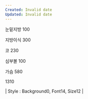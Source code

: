 ```yaml
---
Created: Invalid date
Updated: Invalid date
---
```

눈밑지방 100

지방이식 300

코 230

심부볼 100

가슴 580

1310

| Style : Background0, Font14, Size12 |